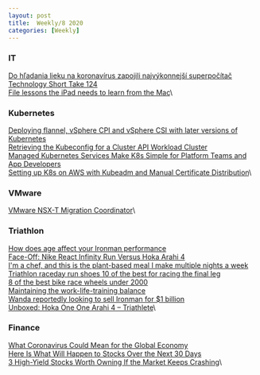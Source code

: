 ```yaml
---
layout: post
title:  Weekly/8 2020
categories: [Weekly]
---
```


### IT
[Do hľadania lieku na koronavírus zapojili najvýkonnejší superpočítač](http://www.dsl.sk/article.php?article=23593)\
[Technology Short Take 124](http://feeds.scottlowe.org/~r/slowe/content/feed/~3/xVO65Quzg1g/)\
[File lessons the iPad needs to learn from the Mac](https://www.macworld.com/article/3527950/file-lessons-the-ipad-needs-to-learn-from-the-mac.html#tk.rss_all)\


### Kubernetes
[Deploying flannel, vSphere CPI and vSphere CSI with later versions of Kubernetes](https://cormachogan.com/2020/03/06/deploying-flannel-vsphere-cpi-and-vsphere-csi-with-later-versions-of-kubernetes/)\
[Retrieving the Kubeconfig for a Cluster API Workload Cluster](http://feeds.scottlowe.org/~r/slowe/content/feed/~3/Hp0xFLekFdk/)\
[Managed Kubernetes Services Make K8s Simple for Platform Teams and App Developers](https://flip.it/nD3rhO)\
[Setting up K8s on AWS with Kubeadm and Manual Certificate Distribution](http://feeds.scottlowe.org/~r/slowe/content/feed/~3/UJzcgfWD0Gk/)\

### VMware
[VMware NSX-T Migration Coordinator](https://ntpro.nl/blog/archives/3554-Demo-of-VMware-NSX-T-Migration-Coordinator.html)\

### Triathlon
[How does age affect your Ironman performance](http://www.220triathlon.com/training/long-distance/how-does-age-affect-your-ironman-performance/9619.html)\
[Face-Off: Nike React Infinity Run Versus Hoka Arahi 4](https://www.triathlete.com/gear-tech/run/face-off-nike-react-infinity-run-versus-hoka-arahi-4/)\
[I'm a chef, and this is the plant-based meal I make multiple nights a week](https://www.wellandgood.com/good-food/healthy-fried-rice-recipe/)\
[Triathlon raceday run shoes 10 of the best for racing the final leg](http://www.220triathlon.com/gear/run/run-shoes/triathlon-race-day-run-shoes-10-of-the-best-for-racing-the-final-leg/10925.html)\
[8 of the best bike race wheels under 2000](http://www.220triathlon.com/gear/bike/wheels/8-of-the-best-bike-race-wheels-under-2000/9843.html)\
[Maintaining the work-life-training balance](https://www.tri247.com/triathlon-health/psychology/ben-price-work-life-training-balance?utm_source=rss&utm_medium=rss&utm_campaign=ben-price-work-life-training-balance)\
[Wanda reportedly looking to sell Ironman for $1 billion](https://triathlonmagazine.ca/news/wanda-reportedly-looking-to-sell-ironman-for-1-billion/)\
[Unboxed: Hoka One One Arahi 4 – Triathlete](https://www.triathlete.com/gear-tech/run/unboxed-hoka-one-one-arahi-4/)\

### Finance
[What Coronavirus Could Mean for the Global Economy](https://flip.it/hw5i0W)\
[Here Is What Will Happen to Stocks Over the Next 30 Days](https://flip.it/p2JgR7)\
[3 High-Yield Stocks Worth Owning If the Market Keeps Crashing](https://flip.it/YsSCll)\


